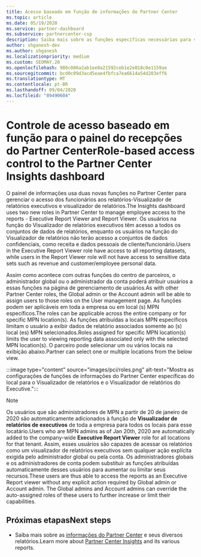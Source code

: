 ```yaml
---
title: Acesso baseado em função de informações do Partner Center
ms.topic: article
ms.date: 05/19/2020
ms.service: partner-dashboard
ms.subservice: partnercenter-csp
description: Saiba mais sobre as funções específicas necessárias para ver os relatórios de informações do Partner Center. Isso inclui as funções do Visualizador de relatórios executivo e do Visualizador de relatórios.
author: shganesh-dev
ms.author: shganesh
ms.localizationpriority: medium
ms.custom: SEOMAY.20
ms.openlocfilehash: 980c086a2ab1ee0a21592ceb1e2e018c0e1159ae
ms.sourcegitcommit: bcd0c09d3acd5eae4fbfca7ea6614a54d203eff6
ms.translationtype: MT
ms.contentlocale: pt-BR
ms.lasthandoff: 09/04/2020
ms.locfileid: "89490604"
---
```

# <a name="role-based-access-control-to-the-partner-center-insights-dashboard"></a><span data-ttu-id="1eabd-104">Controle de acesso baseado em função para o painel do recepções do Partner Center</span><span class="sxs-lookup"><span data-stu-id="1eabd-104">Role-based access control to the Partner Center Insights dashboard</span></span>

<span data-ttu-id="1eabd-105">O painel de informações usa duas novas funções no Partner Center para gerenciar o acesso dos funcionários aos relatórios-Visualizador de relatórios executivos e visualizador de relatórios.</span><span class="sxs-lookup"><span data-stu-id="1eabd-105">The Insights dashboard uses two new roles in Partner Center to manage employee access to the reports - Executive Report Viewer and Report Viewer.</span></span>  <span data-ttu-id="1eabd-106">Os usuários na função do Visualizador de relatórios executivos têm acesso a todos os conjuntos de dados de relatórios, enquanto os usuários na função do Visualizador de relatórios não terão acesso a conjuntos de dados confidenciais, como receita e dados pessoais de cliente/funcionário.</span><span class="sxs-lookup"><span data-stu-id="1eabd-106">Users in the Executive Report Viewer role have access to all reporting datasets, while users in the Report Viewer role will not have access to sensitive data sets such as revenue and customer/employee personal data.</span></span>  

<span data-ttu-id="1eabd-107">Assim como acontece com outras funções do centro de parceiros, o administrador global ou o administrador da conta poderá atribuir usuários a essas funções na página de gerenciamento de usuários.</span><span class="sxs-lookup"><span data-stu-id="1eabd-107">As with other Partner Center roles, the Global admin or the Account admin will be able to assign users to those roles on the User management page.</span></span> <span data-ttu-id="1eabd-108">As funções podem ser aplicáveis em toda a empresa ou em local (s) MPN específicos.</span><span class="sxs-lookup"><span data-stu-id="1eabd-108">The roles can be applicable across the entire company or for specific MPN location(s).</span></span> <span data-ttu-id="1eabd-109">As funções atribuídas a locais MPN específicos limitam o usuário a exibir dados de relatório associados somente ao (s) local (es) MPN selecionados.</span><span class="sxs-lookup"><span data-stu-id="1eabd-109">Roles assigned for specific MPN location(s) limits the user to viewing reporting data associated only with the selected MPN location(s).</span></span> <span data-ttu-id="1eabd-110">O parceiro pode selecionar um ou vários locais na exibição abaixo.</span><span class="sxs-lookup"><span data-stu-id="1eabd-110">Partner can select one or multiple locations from the below view.</span></span>

:::image type="content" source="images/pci/roles.png" alt-text="Mostra as configurações de funções de informações do Partner Center específicas do local para o Visualizador de relatórios e o Visualizador de relatórios do Executive.":::

>[!Note]
> <span data-ttu-id="1eabd-112">Os usuários que são administradores de MPN a partir de 20 de janeiro de 2020 são automaticamente adicionados à função de **Visualizador de relatórios de executivos** de toda a empresa para todos os locais para esse locatário.</span><span class="sxs-lookup"><span data-stu-id="1eabd-112">Users who are MPN admins as of Jan 20th, 2020 are automatically added to the company-wide **Executive Report Viewer** role for all locations for that tenant.</span></span> <span data-ttu-id="1eabd-113">Assim, esses usuários são capazes de acessar os relatórios como um visualizador de relatórios executivos sem qualquer ação explícita exigida pelo administrador global ou pela conta. Os administradores globais e os administradores de conta podem substituir as funções atribuídas automaticamente desses usuários para aumentar ou limitar seus recursos.</span><span class="sxs-lookup"><span data-stu-id="1eabd-113">These users are thus able to access the reports as an Executive Report viewer without any explicit action required by Global admin or Account admin. The Global admins and Account admins can override the auto-assigned roles of these users to further increase or limit their capabilities.</span></span>

## <a name="next-steps"></a><span data-ttu-id="1eabd-114">Próximas etapas</span><span class="sxs-lookup"><span data-stu-id="1eabd-114">Next steps</span></span>

- <span data-ttu-id="1eabd-115">Saiba mais sobre as [informações do Partner Center](partner-center-insights.md) e seus diversos relatórios.</span><span class="sxs-lookup"><span data-stu-id="1eabd-115">Learn more about [Partner Center Insights](partner-center-insights.md) and its various reports.</span></span>
